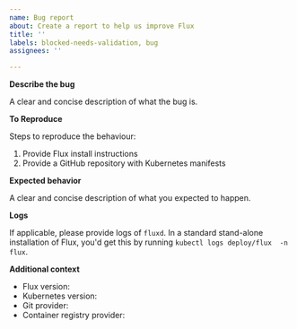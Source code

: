 ```yaml
---
name: Bug report
about: Create a report to help us improve Flux
title: ''
labels: blocked-needs-validation, bug
assignees: ''

---
```


<!--
Please note that Flux v1 is in maintenance mode: https://github.com/fluxcd/flux/issues/3320

This means that new features will only be added after very careful consideration, if at all. Refer to the issue above for more detail.
-->


**Describe the bug**

A clear and concise description of what the bug is.

**To Reproduce**

Steps to reproduce the behaviour:

1. Provide Flux install instructions
2. Provide a GitHub repository with Kubernetes manifests

**Expected behavior**

A clear and concise description of what you expected to happen.

**Logs**

If applicable, please provide logs of `fluxd`. In a standard stand-alone installation of Flux, you'd get this by running `kubectl logs deploy/flux  -n flux`.

**Additional context**

- Flux version: 
- Kubernetes version:
- Git provider:
- Container registry provider:

